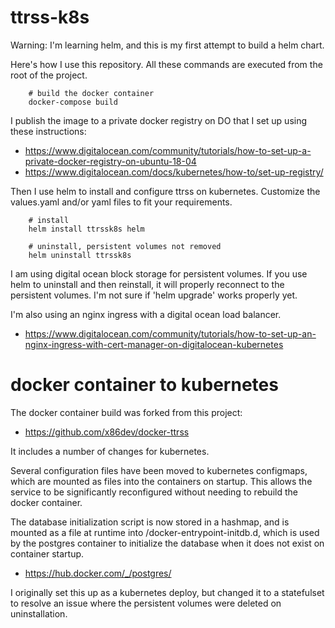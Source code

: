 # ttrss-k8s

Warning: I'm learning helm, and this is my first attempt to build a
helm chart.


Here's how I use this repository.  All these commands are executed
from the root of the project.

        # build the docker container
        docker-compose build

I publish the image to a private docker registry on DO that I set up using these instructions:

  * https://www.digitalocean.com/community/tutorials/how-to-set-up-a-private-docker-registry-on-ubuntu-18-04
  * https://www.digitalocean.com/docs/kubernetes/how-to/set-up-registry/

Then I use helm to install and configure ttrss on kubernetes.
Customize the values.yaml and/or yaml files to fit your requirements.

        # install
        helm install ttrssk8s helm

        # uninstall, persistent volumes not removed
        helm uninstall ttrssk8s


I am using digital ocean block storage for persistent volumes.  If you
use helm to uninstall and then reinstall, it will properly reconnect
to the persistent volumes.  I'm not sure if 'helm upgrade' works
properly yet.

I'm also using an nginx ingress with a digital ocean load balancer.

  * https://www.digitalocean.com/community/tutorials/how-to-set-up-an-nginx-ingress-with-cert-manager-on-digitalocean-kubernetes


# docker container to kubernetes

The docker container build was forked from this project:

  * https://github.com/x86dev/docker-ttrss

It includes a number of changes for kubernetes.

Several configuration files have been moved to kubernetes configmaps,
which are mounted as files into the containers on startup.  This
allows the service to be significantly reconfigured without needing to
rebuild the docker container.

The database initialization script is now stored in a hashmap, and is
mounted as a file at runtime into /docker-entrypoint-initdb.d, which
is used by the postgres container to initialize the database when it
does not exist on container startup.

  * https://hub.docker.com/_/postgres/

I originally set this up as a kubernetes deploy, but changed it to a
statefulset to resolve an issue where the persistent volumes were
deleted on uninstallation.
